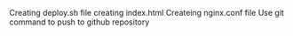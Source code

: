 Creating deploy.sh file
creating index.html
Createing nginx.conf file
Use git command to push to github repository
